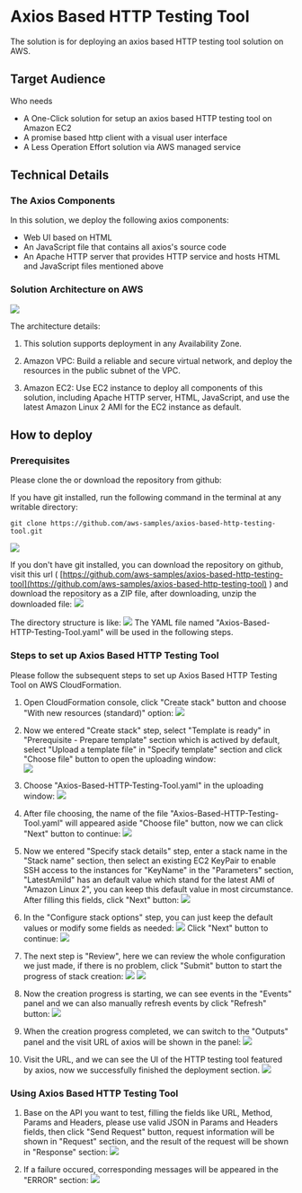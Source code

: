# Axios Based HTTP Testing Tool

The solution is for deploying an axios based HTTP testing tool solution on AWS.
##  Target Audience
Who needs 
- A One-Click solution for setup an axios based HTTP testing tool on Amazon EC2
- A promise based http client with a visual user interface
- A Less Operation Effort solution via AWS managed service

## Technical Details

### The Axios Components

In this solution, we deploy the following axios components:
- Web UI based on HTML
- An JavaScript file that contains all axios's source code
- An Apache HTTP server that provides HTTP service and  hosts HTML and JavaScript files mentioned above

### Solution Architecture on AWS 

![](./images/architecture.png)

The architecture details:

1. This solution supports deployment in any Availability Zone.

2. Amazon VPC: Build a reliable and secure virtual network, and deploy the resources in the public subnet of the VPC.

3. Amazon EC2: Use EC2 instance to deploy all components of this solution, including Apache HTTP server, HTML, JavaScript, and use the latest Amazon Linux 2 AMI for the EC2 instance as default.


## How to deploy
### Prerequisites

Please clone the or download the repository from github:

If you have git installed, run the following command in the terminal at any writable directory:
```
git clone https://github.com/aws-samples/axios-based-http-testing-tool.git
```
![](./images/prerequisite_01_git_clone.png)

If you don't have git installed, you can download the repository on github, visit this url ( [https://github.com/aws-samples/axios-based-http-testing-tool](https://github.com/aws-samples/axios-based-http-testing-tool) ) and download the repository as a ZIP file, after downloading, unzip the downloaded file:
![](./images/prerequisite_02_download_files_from_github.png)

The directory structure is like:
![](./images/prerequisite_03_directory_structure.png)
The YAML file named "Axios-Based-HTTP-Testing-Tool.yaml" will be used in the following steps.

### Steps to set up Axios Based HTTP Testing Tool

Please follow the subsequent steps to set up Axios Based HTTP Testing Tool on AWS CloudFormation.

1. Open CloudFormation console, click "Create stack" button and choose "With new resources (standard)" option:
![](./images/step_01.png)

2. Now we entered "Create stack" step, select "Template is ready" in "Prerequisite - Prepare template" section which is actived by default, select "Upload a template file" in "Specify template" section and click "Choose file" button to open the uploading window:  
![](./images/step_02.png)
     
3. Choose "Axios-Based-HTTP-Testing-Tool.yaml" in the uploading window:
![](./images/step_03.png)

4. After file choosing, the name of the file "Axios-Based-HTTP-Testing-Tool.yaml" will appeared aside "Choose file" button, now we can click "Next" button to continue:
![](./images/step_04.png)

5. Now we entered "Specify stack details" step, enter a stack name in the "Stack name" section, then select an existing EC2 KeyPair to enable SSH access to the instances for "KeyName" in the "Parameters" section, "LatestAmiId" has an default value which stand for the latest AMI of "Amazon Linux 2", you can keep this default value in most circumstance. After filling this fields, click "Next" button:
![](./images/step_05.png)

6. In the "Configure stack options" step, you can just keep the default values or modify some fields as needed:
![](./images/step_06_a.png)
Click "Next" button to continue:
![](./images/step_06_b.png)

7. The next step is "Review", here we can review the whole configuration we just made, if there is no problem, click "Submit" button to start the progress of stack creation:
![](./images/step_07_a.png)
![](./images/step_07_b.png)

8. Now the creation progress is starting, we can see events in the "Events" panel and we can also manually refresh events by click "Refresh" button:
![](./images/step_08.png)

9. When the creation progress completed, we can switch to the "Outputs" panel and the visit URL of axios will be shown in the panel:
![](./images/step_09.png)

10. Visit the URL, and we can see the UI of the HTTP testing tool featured by axios, now we successfully finished the deployment section.
![](./images/step_10.png)


### Using Axios Based HTTP Testing Tool

1. Base on the API you want to test, filling the fields like URL, Method, Params and Headers, please use valid JSON in Params and Headers fields, then click "Send Request" button, request information will be shown in "Request" section, and the result of the request will be shown in "Response" section:
![](./images/usage_01.png)

2. If a failure occured, corresponding messages will be appeared in the "ERROR" section:
![](./images/usage_02.png)